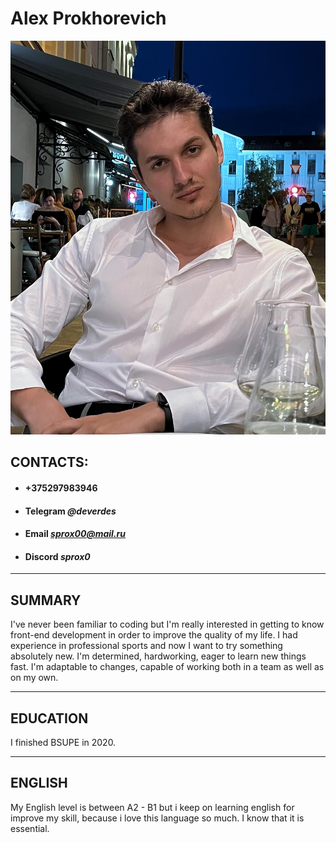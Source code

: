 # **Alex Prokhorevich**

![image](Alexandr.jpeg)

## **CONTACTS:** 
- #### +375297983946 
- #### Telegram *@deverdes*
- #### Email *sprox00@mail.ru*
- #### Discord *sprox0*
---
## **SUMMARY**
I've never been familiar to coding but I'm really interested in getting to know front-end development in order to improve the quality of my life. 
I had experience in professional sports and now I want to try something absolutely new. I'm determined, hardworking, eager to learn new things fast. I'm adaptable to changes, capable of working both in a team as well as on my own.

---
## **EDUCATION**
I finished BSUPE in 2020.

---
## **ENGLISH**
My English level is between A2 - B1 but i keep on learning english for improve my skill, because i love this language so much. I know that it is essential.